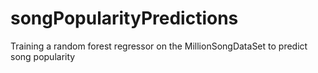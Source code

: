 # songPopularityPredictions
Training a random forest regressor on the MillionSongDataSet to predict song popularity
